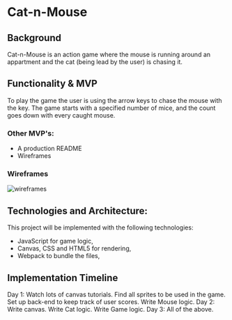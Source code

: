 # Cat-n-Mouse
## Background

Cat-n-Mouse is an action game where the mouse is running around an appartment 
and the cat (being lead by the user) is chasing it.


## Functionality & MVP

To play the game the user is using the arrow keys to chase the mouse with the key.
The game starts with a specified number of mice, and the count goes down with every caught mouse.

### Other MVP's:

* A production README
* Wireframes

### Wireframes

![wireframes](https://github.com/nakodila/Cat-n-mouse/blob/master/app/assets/images/Cat-n-mouse.png)

## Technologies and Architecture:

This project will be implemented with the following technologies:

* JavaScript for game logic,
* Canvas, CSS and HTML5 for rendering,
* Webpack to bundle the files,


## Implementation Timeline
Day 1: Watch lots of canvas tutorials. Find all sprites to be used in the game. 
Set up back-end to keep track of user scores. Write Mouse logic. 
Day 2: Write canvas. Write Cat logic. Write Game logic.
Day 3: All of the above.


